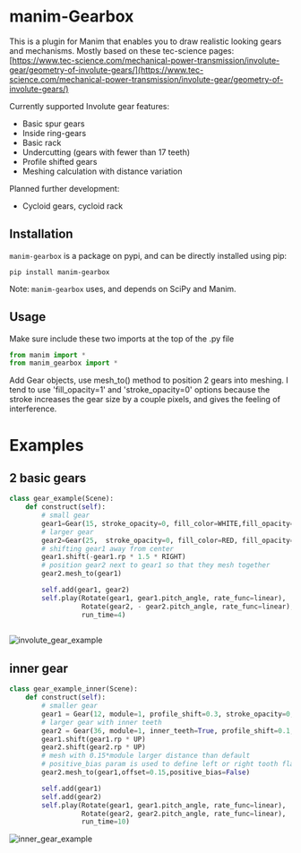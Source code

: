 # manim-Gearbox
This is a plugin for Manim that enables you to draw realistic looking gears and mechanisms.
Mostly based on these tec-science pages:
[https://www.tec-science.com/mechanical-power-transmission/involute-gear/geometry-of-involute-gears/](https://www.tec-science.com/mechanical-power-transmission/involute-gear/geometry-of-involute-gears/)

Currently supported Involute gear features:
- Basic spur gears
- Inside ring-gears
- Basic rack
- Undercutting (gears with fewer than 17 teeth)
- Profile shifted gears
- Meshing calculation with distance variation

Planned further development:
- Cycloid gears, cycloid rack


## Installation
`manim-gearbox` is a package on pypi, and can be directly installed using pip:
```
pip install manim-gearbox
```
Note: `manim-gearbox` uses, and depends on SciPy and Manim.

## Usage
Make sure include these two imports at the top of the .py file
```py
from manim import *
from manim_gearbox import *
```
Add Gear objects, use mesh_to() method to position 2 gears into meshing.
I tend to use 'fill_opacity=1' and 'stroke_opacity=0' options because the stroke increases the gear size by a couple pixels, and gives the feeling of interference.

# Examples

## 2 basic gears

```py
class gear_example(Scene):
	def construct(self):
		# small gear
		gear1=Gear(15, stroke_opacity=0, fill_color=WHITE,fill_opacity=1)
		# larger gear
		gear2=Gear(25,  stroke_opacity=0, fill_color=RED, fill_opacity=1)
		# shifting gear1 away from center
		gear1.shift(-gear1.rp * 1.5 * RIGHT)
		# position gear2 next to gear1 so that they mesh together
		gear2.mesh_to(gear1)

		self.add(gear1, gear2)
		self.play(Rotate(gear1, gear1.pitch_angle, rate_func=linear),
				  Rotate(gear2, - gear2.pitch_angle, rate_func=linear),
				  run_time=4)
		
```
![involute_gear_example](/media/involute_gear_example.gif)

## inner gear

```py
class gear_example_inner(Scene):
    def construct(self):
        # smaller gear
        gear1 = Gear(12, module=1, profile_shift=0.3, stroke_opacity=0, fill_color=WHITE,fill_opacity=1)
        # larger gear with inner teeth
        gear2 = Gear(36, module=1, inner_teeth=True, profile_shift=0.1, stroke_opacity=0, fill_color=RED, fill_opacity=1)
        gear1.shift(gear1.rp * UP)
        gear2.shift(gear2.rp * UP)
		# mesh with 0.15*module larger distance than default
		# positive_bias param is used to define left or right tooth flank shall engage if there is offset and play
        gear2.mesh_to(gear1,offset=0.15,positive_bias=False)

        self.add(gear1)
        self.add(gear2)
        self.play(Rotate(gear1, gear1.pitch_angle, rate_func=linear),
                  Rotate(gear2, gear2.pitch_angle, rate_func=linear),
                  run_time=10)

```
![inner_gear_example](/media/inner_gear_example.gif)
